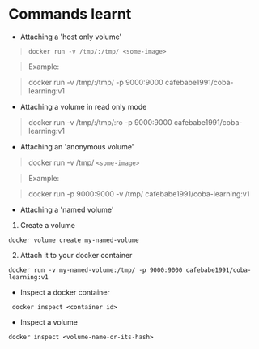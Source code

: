 # Commands learnt

- Attaching a 'host only volume'

> ```docker run -v /tmp/:/tmp/ <some-image>```

> Example:

> docker run -v /tmp/:/tmp/ -p 9000:9000 cafebabe1991/coba-learning:v1

- Attaching a volume in read only mode

> docker run -v /tmp/:/tmp/:ro -p 9000:9000 cafebabe1991/coba-learning:v1

- Attaching an 'anonymous volume'

> docker run -v /tmp/ `<some-image>`

> Example:

> docker run -p 9000:9000 -v /tmp/ cafebabe1991/coba-learning:v1

- Attaching a 'named volume'

1. Create a volume

``` docker volume create my-named-volume ```

2. Attach it to your docker container

``` docker run -v my-named-volume:/tmp/ -p 9000:9000 cafebabe1991/coba-learning:v1 ```

- Inspect a docker container

``` docker inspect <container id>```

- Inspect a volume

``` docker inspect <volume-name-or-its-hash> ```